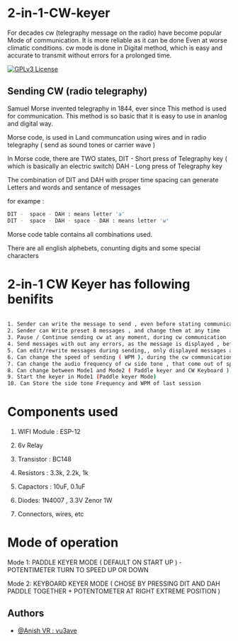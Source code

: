 # 2-in-1-CW-keyer

For decades cw (telegraphy message on the radio) have become popular
Mode of communication. It is more reliable as it can be done
Even at worse climatic conditions. cw mode is done in
Digital method, which is easy and accurate to transmit without errors for a prolonged time.


[![GPLv3 License](https://img.shields.io/badge/License-GPL%20v3-yellow.svg)](https://opensource.org/licenses/)



## Sending CW (radio telegraphy)




Samuel Morse invented telegraphy in 1844, ever since
This method is used for communication. This method is
so basic that it is easy to use in ananlog and digital way.

Morse code, is used in Land communcation using wires
and in radio telegraphy ( send as sound tones or carrier wave )

In Morse code, there are TWO states, 
DIT - Short press of Telegraphy key ( which is basically an electric switch)
DAH - Long press of Telegraphy key

The combination of DIT and DAH with proper time spacing can generate
Letters and words and sentance of messages


for exampe :
```sh
DIT -  space - DAH : means letter 'a'
DIT -  space - DAH - space - DAH : means letter 'w'
```

Morse code table contains all combinations
used. 

There are all english alphebets, conunting digits and some special characters




	

2-in-1 CW Keyer has following benifits
======================================
```sh

1. Sender can write the message to send , even before stating communication
2. Sender can Write preset 8 messages , and change them at any time
3. Pause / Continue sending cw at any moment, during cw communication 
4. Send messages with out any errors, as the message is displayed , before sending
5. Can edit/rewrite messages during sending,, only displayed messages are send
6. Can change the speed of sending ( WPM ), during the cw communication in progress
7. Can change the audio frequency of cw side tone , that come out of speaker
8. Can change between Mode1 and Mode2 ( Paddle keyer and CW Keyboard )
9. Start the keyer in Mode1 (Paddle keyer Mode)
10. Can Store the side tone Frequency and WPM of last session
```



Components used
===============


1. WIFI Module : ESP-12

2. 6v Relay

3. Transistor : BC148

4. Resistors : 3.3k, 2.2k, 1k

5. Capactors : 10uF, 0.1uF

6. Diodes: 1N4007 , 3.3V Zenor 1W

7. Connectors, wires, etc



Mode of operation
=================
Mode 1:  PADDLE KEYER MODE ( DEFAULT ON START UP ) - POTENTIMETER TURN TO SPEED UP OR DOWN

Mode 2:  KEYBOARD KEYER MODE ( CHOSE BY PRESSING DIT AND DAH PADDLE TOGETHER + POTENTOMETER AT RIGHT EXTREME POSITION )





## Authors

- [@Anish VR : vu3ave](https://github.com/vu3ave)
